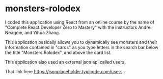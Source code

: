 # monsters-rolodex
I coded this application using React from an online course by the name of "Complete React Developer Zero to Mastery" with the instructors Andrei Neagoie, and Yihua Zhang. 

This application basically allows you to dynamically see monsters and their information contained in "cards" as you type letters in the search bar below the title "Monsters Rolodex", and above the card list. 

This application also used an external json api called users. 

That link here https://jsonplaceholder.typicode.com/users .
